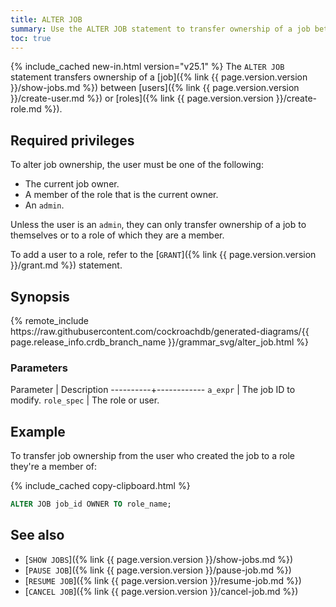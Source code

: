 ```yaml
---
title: ALTER JOB
summary: Use the ALTER JOB statement to transfer ownership of a job between users or roles.
toc: true
---
```


{% include_cached new-in.html version="v25.1" %} The `ALTER JOB` statement transfers ownership of a [job]({% link {{ page.version.version }}/show-jobs.md %}) between [users]({% link {{ page.version.version }}/create-user.md %}) or [roles]({% link {{ page.version.version }}/create-role.md %}).

## Required privileges

To alter job ownership, the user must be one of the following: 

- The current job owner.
- A member of the role that is the current owner. 
- An `admin`.

Unless the user is an `admin`, they can only transfer ownership of a job to themselves or to a role of which they are a member.

To add a user to a role, refer to the [`GRANT`]({% link {{ page.version.version }}/grant.md %}) statement.

## Synopsis

<div>
{% remote_include https://raw.githubusercontent.com/cockroachdb/generated-diagrams/{{ page.release_info.crdb_branch_name }}/grammar_svg/alter_job.html %}
</div>

### Parameters

Parameter | Description
----------+------------
`a_expr` | The job ID to modify.
`role_spec` | The role or user.

## Example

To transfer job ownership from the user who created the job to a role they're a member of:

{% include_cached copy-clipboard.html %}
~~~ sql
ALTER JOB job_id OWNER TO role_name;
~~~

## See also

- [`SHOW JOBS`]({% link {{ page.version.version }}/show-jobs.md %})
- [`PAUSE JOB`]({% link {{ page.version.version }}/pause-job.md %})
- [`RESUME JOB`]({% link {{ page.version.version }}/resume-job.md %})
- [`CANCEL JOB`]({% link {{ page.version.version }}/cancel-job.md %})